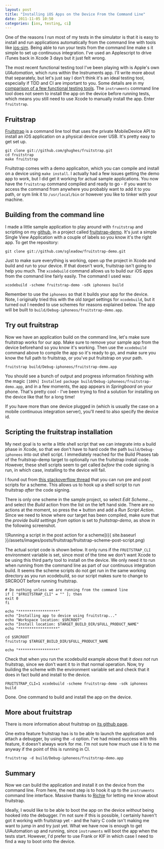 ```yaml
---
layout: post
title: "Installing iOS Apps on the Device From the Command Line"
date: 2011-11-05 10:50
categories: [ios, testing, ci]
---
```


One of the reasons I run most of my tests in the simulator is that it is easy to install and run applications automatically from the command line with tools like [ios-sim](https://github.com/Fingertips/ios-sim). Being able to run your tests from the command line make s it simple to set up continuous integration. I've used an Applescript to drive iTunes back in Xcode 3 days but it just felt wrong.

The most recent functional testing tool I've been playing with is Apple's own *UIAutomation*, which runs within the Instruments app. I'll write more about that separately, but let's just say I don't think it's an ideal testing tool, especially if TDD and CI are important to you. Some details are in my [comparison of a few functional testing tools](/blog/2011/10/30/adding-unit-tests-to-an-existing-ios-project). The `instruments` command line tool does not seem to install the app on the device before running tests, which means you still need to use Xcode to manually install the app. Enter `fruitstrap`.

Fruitstrap
----------

[Fruitstrap](https://github.com/ghughes/fruitstrap) is a command line tool that uses the private MobileDevice API to install an iOS application on a physical device over USB. It's pretty easy to get set up.

```
git clone git://github.com/ghughes/fruitstrap.git
cd fruitstrap
make fruitstrap
```

Fruitstrap comes with a demo applicaiton, which you can compile and install on a device using `make install`. I actually had a few issues getting the demo app to work, but I did get it working for actual sample applications. You now have the `fruitstrap` command compiled and ready to go - if you want to access the command from anywhere you probably want to add it to you path, or sym link it to `/usr/local/bin` or however you like to tinker with your machine.

Building from the command line
------------------------------

I made a little sample application to play around with `fruitstrap` and scripting on my [github](https://github.com/sgleadow), in a project called [fruitstrap-demo](https://github.com/sgleadow/fruitstrap-demo). It's just a simple Single View Application with a couple of labels so you know it's the right app. To get the repository:

`git clone git://github.com/sgleadow/fruitstrap-demo.git`

Just to make sure everything is working, open up the project in Xcode and build and run to your device. If that doesn't work, fruitstrap isn't going to help you much. The `xcodebuild` command allows us to build our iOS apps from the command line fairly easily. The command I used was:

```
xcodebuild -scheme fruitstrap-demo -sdk iphoneos build
```

Remember to use the `iphoneos` so that it builds your app for the device. Note, I originally tried this with the old *target* settings for `xcodebuild`, but it turned out I needed to use schemes for reasons explained below. The app will be built to `build/Debug-iphoneos/fruitstrap-demo.app`.

Try out fruitstrap
------------------

Now we have an application build on the command line, let's make sure fruitstrap works for our app. Make sure to remove your sample app from the device beforehand so you know it's working. Then use the `xcodebuild` command above to compile the app so it's ready to go, and make sure you know the full path to fruitstrap, or you've put fruitstrap on your path.

```
fruitstrap build/Debug-iphoneos/fruitstrap-demo.app
```

You should see a bunch of output and progress information finishing with the magic `[100%] Installed package build/Debug-iphoneos/fruitstrap-demo.app`, and in a few moments, the app appears in *Springboard* on your phone. That's pretty cool - I've been trying to find a solution for installing on the device like that for a long time!

If you have more than one device plugged in (which is usually the case on a mobile continuous integration server), you'll need to also specify the device id.

Scripting the fruitstrap installation
-------------------------------------

My next goal is to write a little shell script that we can integrate into a build phase in Xcode, so that we don't have to hard code the path `build/Debug-iphoneos` into out shell script. I immediately reached for the Build Phases tab of the fruitstrap-demp target to optionally run the fruitstrap install code. However, these shell scripts seem to get called *before* the code signing is run, in which case, installing to the device will fail.

I found out from [this stackoverflow thread](http://stackoverflow.com/questions/1409981/how-to-run-a-script-after-xcode-runs-codesign-on-my-iphone-app) that you can run pre and post scripts for a scheme. This allows us to hook up a shell script to run fruitstrap *after* the code signing.

There is only one scheme in the sample project, so select *Edit Scheme...*, and select the *Build* action from the list on the left hand side. There are no actions at the moment, so press the **+** button and add a *Run Script Action*. Since we need to know where our target has been compiled, make sure that the *provide build settings from* option is set to *fruitstrap-demo*, as show in the following screenshot.

![Running a script in the post action for a scheme]({{ site.baseurl }}/assets/images/posts/fruitstrap/fruitstrap-scheme-post-script.png)

The actual script code is shown below. It only runs if the `FRUITSTRAP_CLI` environment variable is set, since most of the time we don't want Xcode to be using this third party tool to install on the device. We only need it to run when running from the command line as part of our continuous integration build. It seems the scheme scripts do not get run in the same working directory as you run xcodebuild, so our script makes sure to change to SRCROOT before running fruitstrap.

```
# Do nothing unless we are running from the command line
if [ "$FRUITSTRAP_CLI" = "" ]; then
exit 0
fi

echo "******************"
echo "Installing app to device using fruitstrap..."
echo "Workspace location: $SRCROOT"
echo "Install location: $TARGET_BUILD_DIR/$FULL_PRODUCT_NAME"
echo "******************"

cd $SRCROOT
fruitstrap $TARGET_BUILD_DIR/$FULL_PRODUCT_NAME

echo "******************"
```

Check that when you run the xcodebuild example above that it *does not* run fruitstrap, since we don't want it to in that normal operation. Now, try building the scheme with the environment variable set and check that it does in fact build and install to the device.

```
FRUITSTRAP_CLI=1 xcodebuild -scheme fruitstrap-demo -sdk iphoneos build
```

Done. One command to build and install the app on the device.

More about fruitstrap
---------------------

There is more information about fruitstrap on [its github page](https://github.com/ghughes/fruitstrap).

One extra feature fruitstrap has is to be able to launch the application and attach a debugger, by using the `-d` option. I've had mixed success with this feature, it doesn't always work for me. I'm not sure how much use it is to me anyway if the point of this is running in CI.

```
fruitstrap -d build/Debug-iphoneos/fruitstrap-demo.app
```

Summary
-------

Now we can build the application and install it on the device from the command line. From here, the next step is to hook it up to the `instruments` command line interface. Massive thanks to [Richie](https://twitter.com/#!/heardrwt) for letting me know about fruitstrap.

Ideally, I would like to be able to boot the app on the device *without* being hooked into the debugger. I'm not sure if this is possible, I certainly haven't got it working with fruitstrap yet - and the hairy C code isn't making me want to jump in and try just yet. What we have now is enough to get UIAutomation up and running, since `instruments` will boot the app when the tests start. However, I'd prefer to use Frank or KIF in which case I need to find a way to boot onto the device.
